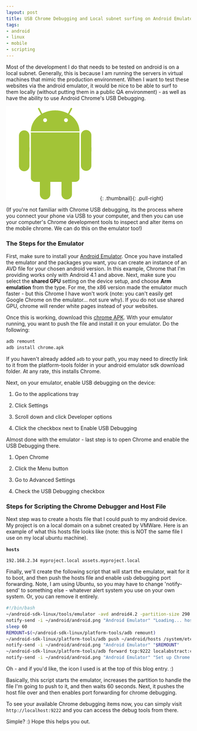 ```yaml
---
layout: post
title: USB Chrome Debugging and Local subnet surfing on Android Emulator
tags:
- android
- linux
- mobile
- scripting
---
```

Most of the development I do that needs to be tested on android is on a local subnet.  Generally, this is because I am running the servers in virtual machines that mimic the production environment.  When I want to test these websites via the android emulator, it would be nice to be able to surf to them locally (without putting them in a public QA environment) - as well as have the ability to use Android Chrome's USB Debugging.  

[![android](/uploads/2013/android.png)](/uploads/2013/android.png){: .thumbnail}{: .pull-right}

(If you're not familiar with Chrome USB debugging, its the process where you connect your phone via USB to your computer, and then you can use your computer's Chrome development tools to inspect and alter items on the mobile chrome.  We can do this on the emulator too!)

### The Steps for the Emulator

First, make sure to install your [Android Emulator](http://developer.android.com/sdk/index.html).  Once you have installed the emulator and the packages you want, you can create an instance of an AVD file for your chosen android version.  In this example, Chrome that I'm providing works only with Android 4.1 and above.  Next, make sure you select the **shared GPU** setting on the device setup, and choose **Arm emulation** from the type.  For me, the x86 version made the emulator much faster - but this Chrome I have won't work (note: you can't easily get Google Chrome on the emulator... not sure why).  If you do not use shared GPU, chrome will render white pages instead of your websites.

Once this is working, download this [chrome APK](/uploads/2013/chrome.apk).  With your emulator running, you want to push the file and install it on your emulator.  Do the following:
    
```bash
adb remount
adb install chrome.apk
```

If you haven't already added `adb` to your path, you may need to directly link to it from the platform-tools folder in your android emulator sdk download folder.  At any rate, this installs Chrome.

Next, on your emulator, enable USB debugging on the device:

  1. Go to the applications tray

  2. Click Settings

  3. Scroll down and click Developer options

  4. Click the checkbox next to Enable USB Debugging

Almost done with the emulator - last step is to open Chrome and enable the USB Debugging there.

  1. Open Chrome

  2. Click the Menu button

  3. Go to Advanced Settings

  4. Check the USB Debugging checkbox

### Steps for Scripting the Chrome Debugger and Host File

Next step was to create a hosts file that I could push to my android device.  My project is on a local domain on a subnet created by VMWare.  Here is an example of what this hosts file looks like (note: this is NOT the same file I use on my local ubuntu machine).

**`hosts`**
```    
192.168.2.34 myproject.local assets.myproject.local
```

Finally, we'll create the following script that will start the emulator, wait for it to boot, and then push the hosts file and enable usb debugging port forwarding.  Note, I am using Ubuntu, so you may have to change 'notify-send' to something else - whatever alert system you use on your own system.  Or, you can remove it entirely.
    
```bash
#!/bin/bash
~/android-sdk-linux/tools/emulator -avd android4.2 -partition-size 290 &
notify-send -i ~/android/android.png "Android Emulator" "Loading... hosts unavailable: waiting 60 seconds"
sleep 60
REMOUNT=$(~/android-sdk-linux/platform-tools/adb remount)
~/android-sdk-linux/platform-tools/adb push ~/android/hosts /system/etc
notify-send -i ~/android/android.png "Android Emulator" "$REMOUNT"
~/android-sdk-linux/platform-tools/adb forward tcp:9222 localabstract:chrome_devtools_remote
notify-send -i ~/android/android.png "Android Emulator" "Set up Chrome USB Debugging"
```

Oh - and if you'd like, the icon I used is at the top of this blog entry. :)

Basically, this script starts the emulator, increases the partition to handle the file I'm going to push to it, and then waits 60 seconds.  Next, it pushes the host file over and then enables port forwarding for chrome debugging.

To see your available Chrome debugging items now, you can simply visit `http://localhost:9222` and you can access the debug tools from there.

Simple? :)  Hope this helps you out.
